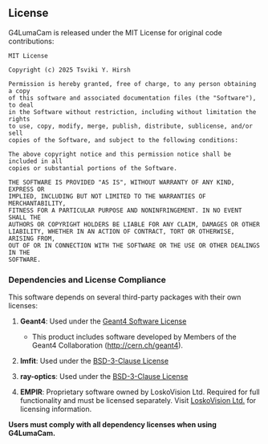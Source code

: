 ## License

G4LumaCam is released under the MIT License for original code contributions:

```
MIT License

Copyright (c) 2025 Tsviki Y. Hirsh

Permission is hereby granted, free of charge, to any person obtaining a copy
of this software and associated documentation files (the "Software"), to deal
in the Software without restriction, including without limitation the rights
to use, copy, modify, merge, publish, distribute, sublicense, and/or sell
copies of the Software, and subject to the following conditions:

The above copyright notice and this permission notice shall be included in all
copies or substantial portions of the Software.

THE SOFTWARE IS PROVIDED "AS IS", WITHOUT WARRANTY OF ANY KIND, EXPRESS OR
IMPLIED, INCLUDING BUT NOT LIMITED TO THE WARRANTIES OF MERCHANTABILITY,
FITNESS FOR A PARTICULAR PURPOSE AND NONINFRINGEMENT. IN NO EVENT SHALL THE
AUTHORS OR COPYRIGHT HOLDERS BE LIABLE FOR ANY CLAIM, DAMAGES OR OTHER
LIABILITY, WHETHER IN AN ACTION OF CONTRACT, TORT OR OTHERWISE, ARISING FROM,
OUT OF OR IN CONNECTION WITH THE SOFTWARE OR THE USE OR OTHER DEALINGS IN THE
SOFTWARE.
```

### Dependencies and License Compliance

This software depends on several third-party packages with their own licenses:

1. **Geant4**: Used under the [Geant4 Software License](https://geant4.web.cern.ch/license/LICENSE.html)
   - This product includes software developed by Members of the Geant4 Collaboration (http://cern.ch/geant4).

2. **lmfit**: Used under the [BSD-3-Clause License](https://github.com/lmfit/lmfit-py/blob/master/LICENSE)

3. **ray-optics**: Used under the [BSD-3-Clause License](https://github.com/mjhoptics/ray-optics/blob/master/LICENSE)

4. **EMPIR**: Proprietary software owned by LoskoVision Ltd. Required for full functionality and must be licensed separately. Visit [LoskoVision Ltd.](https://amscins.com/product/chronos-series/neutron-imaging/) for licensing information.

**Users must comply with all dependency licenses when using G4LumaCam.**